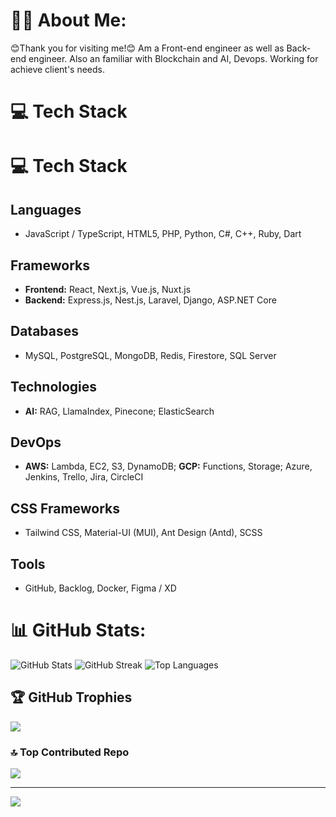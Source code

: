 # 👨‍💻 About Me:
😊Thank you for visiting me!😊
Am a Front-end engineer as well as Back-end engineer. Also an familiar with Blockchain and AI, Devops. Working for achieve client's needs.

# 💻 Tech Stack

# 💻 Tech Stack

## Languages
- JavaScript / TypeScript, HTML5, PHP, Python, C#, C++, Ruby, Dart

## Frameworks
- **Frontend:** React, Next.js, Vue.js, Nuxt.js
- **Backend:** Express.js, Nest.js, Laravel, Django, ASP.NET Core

## Databases
- MySQL, PostgreSQL, MongoDB, Redis, Firestore, SQL Server

## Technologies
- **AI:** RAG, LlamaIndex, Pinecone; ElasticSearch

## DevOps
- **AWS:** Lambda, EC2, S3, DynamoDB; **GCP:** Functions, Storage; Azure, Jenkins, Trello, Jira, CircleCI

## CSS Frameworks
- Tailwind CSS, Material-UI (MUI), Ant Design (Antd), SCSS

## Tools
- GitHub, Backlog, Docker, Figma / XD

# 📊 GitHub Stats:

![GitHub Stats](https://github-readme-stats.vercel.app/api?username=purity111&theme=dark&hide_border=false&include_all_commits=true&count_private=true&token="")
![GitHub Streak](https://github-readme-streak-stats.herokuapp.com/?user=purity111&theme=dark&hide_border=false)
![Top Languages](https://github-readme-stats.vercel.app/api/top-langs/?username=purity111&theme=dark&hide_border=false&include_all_commits=true&count_private=true&layout=compact)


## 🏆 GitHub Trophies
![](https://github-profile-trophy.vercel.app/?username=purity111&theme=dark&no-frame=false&no-bg=false&margin-w=4)

### 🔝 Top Contributed Repo
![](https://github-contributor-stats.vercel.app/api?username=purity111&limit=5&theme=dark&combine_all_yearly_contributions=true)

---
[![](https://visitcount.itsvg.in/api?id=purity111&label=Tech%20Enthusiasts&color=12&icon=2&pretty=true)](https://visitcount.itsvg.in)
<!-- Proudly created with GPRM ( https://gprm.itsvg.in ) -->
